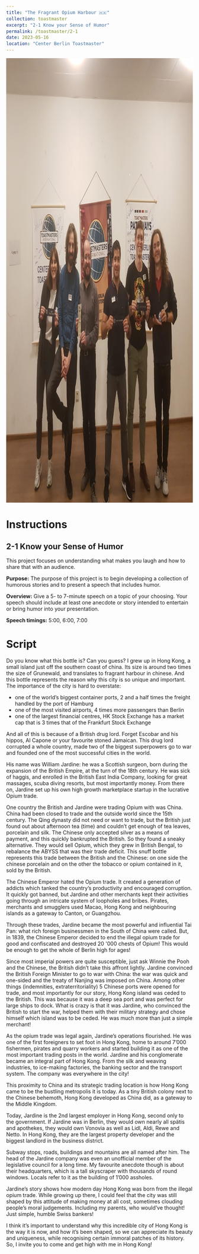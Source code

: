 ```yaml
---
title: "The Fragrant Opium Harbour 🇭🇰"
collection: toastmaster
excerpt: "2-1 Know your Sense of Humor"
permalink: /toastmaster/2-1
date: 2023-05-16
location: "Center Berlin Toastmaster"
---
```


<center><img src="/images/toastmaster/tm_21.jpg" width="800" height="1200" /></center>


# Instructions

## 2-1 Know your Sense of Humor

This project focuses on understanding what makes you laugh and how to share that with an audience.

**Purpose:** The purpose of this project is to begin developing a collection of humorous stories and to present a speech that includes humor.

**Overview:** Give a 5- to 7-minute speech on a topic of your choosing. Your speech should include at least one anecdote or story intended to entertain or bring humor into your presentation.

**Speech timings:** 5:00, 6:00, 7:00

# Script

Do you know what this bottle is? Can you guess? I grew up in Hong Kong, a small island just off the southern coast of china. Its size is around two times the size of Grunewald, and translates to fragrant harbour in chinese. And this bottle represents the reason why this city is so unique and important. The importance of the city is hard to overstate:

-	one of the world’s biggest container ports, 2 and a half times the freight handled by the port of Hamburg
-	one of the most visited airports, 4 times more passengers than Berlin
-	one of the largest financial centres, HK Stock Exchange has a market cap that is 3 times that of the Frankfurt Stock Exchange

And all of this is because of a British drug lord. Forget Escobar and his hippos, Al Capone or your favourite stoned Jamaican. This drug lord corrupted a whole country, made two of the biggest superpowers go to war and founded one of the most successful cities in the world. 

His name was William Jardine: he was a Scottish surgeon, born during the expansion of the British Empire, at the turn of the 18th century. He was sick of haggis, and enrolled in the British East India Company, looking for great massages, scuba diving resorts, but most importantly money. From there on, Jardine set up his own high growth marketplace startup in the lucrative Opium trade.

One country the British and Jardine were trading Opium with was China. China had been closed to trade and the outside world since the 15th century. The Qing dynasty did not need or want to trade, but the British just found out about afternoon tea (time) and couldn’t get enough of tea leaves, porcelain and silk. The Chinese only accepted silver as a means of payment, and this quickly bankrupted the British. So they found a sneaky alternative. They would sell Opium, which they grew in British Bengal, to rebalance the ABYSS that was their trade deficit. This snuff bottle represents this trade between the British and the Chinese: on one side the chinese porcelain and on the other the tobacco or opium contained in it, sold by the British.

The Chinese Emperor hated the Opium trade. It created a generation of addicts which tanked the country’s productivity and encouraged corruption. It quickly got banned, but Jardine and other merchants kept their activities going through an intricate system of loopholes and bribes. Pirates, merchants and smugglers used Macao, Hong Kong and neighbouring islands as a gateway to Canton, or Guangzhou.

Through these trades, Jardine became the most powerful and influential Tai Pan: what rich foreign businessmen in the South of China were called. But, in 1839, the Chinese Emperor decided to end the illegal opium trade for good and confiscated and destroyed 20 '000 chests of Opium! This would be enough to get the whole of Berlin high for ages!

Since most imperial powers are quite susceptible, just ask Winnie the Pooh and the Chinese, the British didn’t take this affront lightly. Jardine convinced the British Foreign Minister to go to war with China: the war was quick and one-sided and the treaty of Nanjing was imposed on China. Among other things (indemnities, extraterritoriality) 5 Chinese ports were opened for trade, and most importantly for our story, Hong Kong island was ceded to the British. This was because it was a deep sea port and was perfect for large ships to dock. What is crazy is that it was Jardine, who convinced the British to start the war, helped them with their military strategy and chose himself which island was to be ceded. He was much more than just a simple merchant!

As the opium trade was legal again, Jardine’s operations flourished. He was one of the first foreigners to set foot in Hong Kong, home to around 7’000 fishermen, pirates and quarry workers and started building it as one of the most important trading posts in the world. Jardine and his conglomerate became an integral part of Hong Kong. From the silk and weaving industries, to ice-making factories, the banking sector and the transport system. The company was everywhere in the city!

This proximity to China and its strategic trading location is how Hong Kong came to be the bustling metropolis it is today. As a tiny British colony next to the Chinese behemoth, Hong Kong developed as China did, as a gateway to the Middle Kingdom.

Today, Jardine is the 2nd largest employer in Hong Kong, second only to the government. If Jardine was in Berlin, they would own nearly all spätis and apothekes, they would own Vonovia as well as Lidl, Aldi, Rewe and Netto. In Hong Kong, they are the largest property developer and the biggest landlord in the business district.

Subway stops, roads, buildings and mountains are all named after him. The head of the Jardine company was even an unofficial member of the legislative council for a long time. My favourite anecdote though is about their headquarters, which is a tall skyscraper with thousands of round windows. Locals refer to it as the building of 1’000 assholes.

Jardine’s story shows how modern day Hong Kong was born from the illegal opium trade. While growing up there, I could feel that the city was still shaped by this attitude of making money at all cost, sometimes clouding people’s moral judgements. Including my parents, who would’ve thought! Just simple, humble Swiss bankers!

I think it’s important to understand why this incredible city of Hong Kong is the way it is now, and how it’s been shaped, so we can appreciate its beauty and uniqueness, while recognising certain immoral patches of its history. So, I invite you to come and get high with me in Hong Kong!
